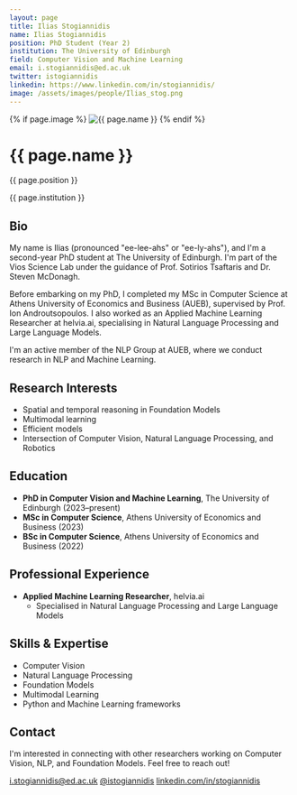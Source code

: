 ```yaml
---
layout: page
title: Ilias Stogiannidis
name: Ilias Stogiannidis
position: PhD Student (Year 2)
institution: The University of Edinburgh
field: Computer Vision and Machine Learning
email: i.stogiannidis@ed.ac.uk
twitter: istogiannidis
linkedin: https://www.linkedin.com/in/stogiannidis/
image: /assets/images/people/Ilias_stog.png
---
```


<div class="profile-header">
  {% if page.image %}
  <img src="{{ page.image | relative_url }}" alt="{{ page.name }}" class="profile-image">
  {% endif %}
  <div class="profile-header-text">
    <h1>{{ page.name }}</h1>
    <p class="profile-position">{{ page.position }}</p>
    <p class="profile-institution">{{ page.institution }}</p>
  </div>
</div>

## Bio

My name is Ilias (pronounced "ee-lee-ahs" or "ee-ly-ahs"), and I'm a second-year PhD student at The University of Edinburgh. I'm part of the Vios Science Lab under the guidance of Prof. Sotirios Tsaftaris and Dr. Steven McDonagh.

Before embarking on my PhD, I completed my MSc in Computer Science at Athens University of Economics and Business (AUEB), supervised by Prof. Ion Androutsopoulos. I also worked as an Applied Machine Learning Researcher at helvia.ai, specialising in Natural Language Processing and Large Language Models.

I'm an active member of the NLP Group at AUEB, where we conduct research in NLP and Machine Learning.

## Research Interests

- Spatial and temporal reasoning in Foundation Models
- Multimodal learning
- Efficient models
- Intersection of Computer Vision, Natural Language Processing, and Robotics

## Education

- **PhD in Computer Vision and Machine Learning**, The University of Edinburgh (2023–present)
- **MSc in Computer Science**, Athens University of Economics and Business (2023)
- **BSc in Computer Science**, Athens University of Economics and Business (2022)

## Professional Experience

- **Applied Machine Learning Researcher**, helvia.ai
  - Specialised in Natural Language Processing and Large Language Models

## Skills & Expertise

- Computer Vision
- Natural Language Processing
- Foundation Models
- Multimodal Learning
- Python and Machine Learning frameworks

## Contact

I'm interested in connecting with other researchers working on Computer Vision, NLP, and Foundation Models. Feel free to reach out!

<div class="contact-info">
  <a href="mailto:i.stogiannidis@ed.ac.uk"><i class="fas fa-envelope"></i> i.stogiannidis@ed.ac.uk</a>
  <a href="https://twitter.com/istogiannidis" target="_blank" rel="noopener noreferrer"><i class="fab fa-twitter"></i> @istogiannidis</a>
  <a href="https://www.linkedin.com/in/stogiannidis/" target="_blank" rel="noopener noreferrer"><i class="fab fa-linkedin"></i> linkedin.com/in/stogiannidis</a>
</div>